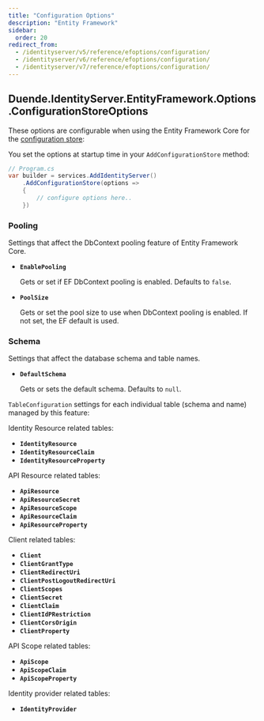 ```yaml
---
title: "Configuration Options"
description: "Entity Framework"
sidebar:
  order: 20
redirect_from:
  - /identityserver/v5/reference/efoptions/configuration/
  - /identityserver/v6/reference/efoptions/configuration/
  - /identityserver/v7/reference/efoptions/configuration/
---
```


## Duende.IdentityServer.EntityFramework.Options.ConfigurationStoreOptions

These options are configurable when using the Entity Framework Core for
the [configuration store](/identityserver/data/configuration):

You set the options at startup time in your `AddConfigurationStore` method:

```cs
// Program.cs
var builder = services.AddIdentityServer()
    .AddConfigurationStore(options =>
    {
        // configure options here..
    })
```

### Pooling

Settings that affect the DbContext pooling feature of Entity Framework Core.

* **`EnablePooling`**

  Gets or set if EF DbContext pooling is enabled. Defaults to `false`.


* **`PoolSize`**

  Gets or set the pool size to use when DbContext pooling is enabled. If not set, the EF default is used.

### Schema

Settings that affect the database schema and table names.

* **`DefaultSchema`**

  Gets or sets the default schema. Defaults to `null`.

`TableConfiguration` settings for each individual table (schema and name) managed by this feature:

Identity Resource related tables:

* **`IdentityResource`**
* **`IdentityResourceClaim`**
* **`IdentityResourceProperty`**

API Resource related tables:

* **`ApiResource`**
* **`ApiResourceSecret`**
* **`ApiResourceScope`**
* **`ApiResourceClaim`**
* **`ApiResourceProperty`**

Client related tables:

* **`Client`**
* **`ClientGrantType`**
* **`ClientRedirectUri`**
* **`ClientPostLogoutRedirectUri`**
* **`ClientScopes`**
* **`ClientSecret`**
* **`ClientClaim`**
* **`ClientIdPRestriction`**
* **`ClientCorsOrigin`**
* **`ClientProperty`**

API Scope related tables:

* **`ApiScope`**
* **`ApiScopeClaim`**
* **`ApiScopeProperty`**

Identity provider related tables:

* **`IdentityProvider`**

